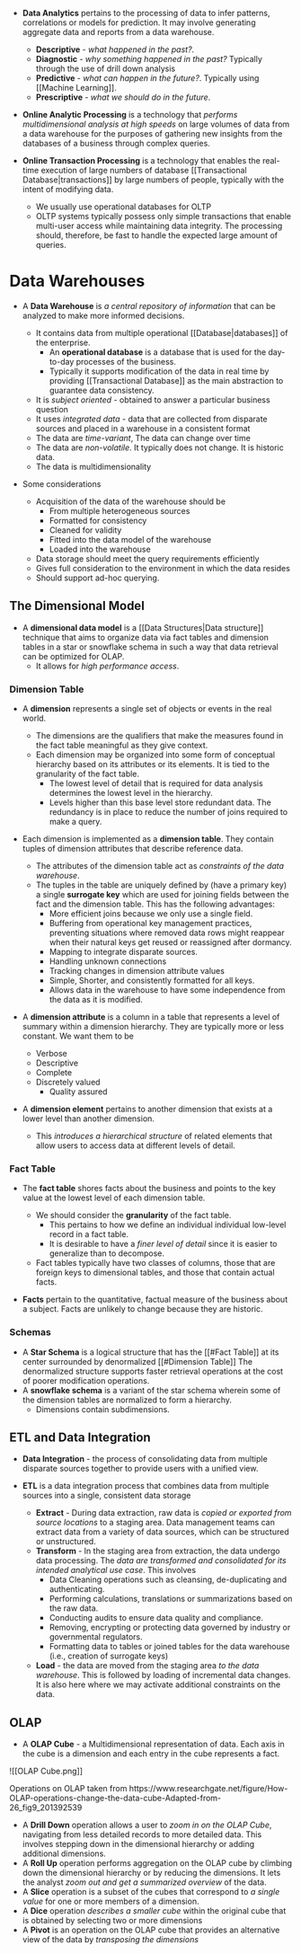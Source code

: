 * **Data Analytics** pertains to the processing of data to infer patterns, correlations or models for prediction. It may involve generating aggregate data and reports from a data warehouse.
	* **Descriptive** -  *what happened in the past?*. 
	* **Diagnostic** - *why something happened in the past?*  Typically through the use of drill down analysis
	* **Predictive** - *what can happen in the future?*. Typically using [[Machine Learning]].
	* **Prescriptive** - *what we should do in the future*. 

* **Online Analytic Processing** is a technology that *performs multidimensional analysis at high speeds* on large volumes of data from a data warehouse for the purposes of gathering new insights from the databases of a business through complex queries.

* **Online Transaction Processing** is a technology that enables the real-time execution of large numbers of database [[Transactional Database|transactions]] by large numbers of people, typically with the intent of modifying data.
	* We usually use operational databases for OLTP 
	* OLTP systems typically possess only simple transactions that enable multi-user  access while maintaining data integrity. The processing should, therefore, be fast to handle the expected large amount of queries.
# Data Warehouses 
* A **Data Warehouse** is *a central repository of information* that can be analyzed to make more informed decisions.  
	* It contains data from multiple operational [[Database|databases]] of the enterprise. 
		* An **operational database** is a database that is used for the day-to-day processes of the business. 
		* Typically it supports modification of the data in real time by providing [[Transactional Database]] as the main abstraction to guarantee data consistency. 
	* It is *subject oriented* - obtained to answer a particular business question
	* It uses *integrated data* - data that are collected from disparate sources and placed in a warehouse in a consistent format 
	* The data are *time-variant*, The data can change over time 
	* The data are *non-volatile*. It typically does not change. It is historic data.
	* The data is multidimensionality 

* Some considerations 
	* Acquisition of the data of the warehouse should be 
		* From multiple heterogeneous sources 
		* Formatted for consistency 
		* Cleaned for validity 
		* Fitted into the data model of the warehouse
		* Loaded into the warehouse 
	* Data storage should meet the query requirements efficiently 
	* Gives full consideration to the environment in which the data resides
	* Should support ad-hoc querying.

## The Dimensional Model 
* A **dimensional data model** is a [[Data Structures|Data structure]] technique that aims to organize data via fact tables and dimension tables in a star or snowflake schema in such a way that data retrieval can be optimized for OLAP.  
	* It allows for *high performance access*. 

### Dimension Table
* A **dimension** represents a single set of objects or events in the real world. 
	* The dimensions are the qualifiers that make the measures found in the fact table meaningful as they give context. 
	* Each dimension may be organized into some form of conceptual hierarchy based on its attributes or its elements. It is tied to the granularity of the fact table. 
		* The lowest level of detail that is required for data analysis determines the lowest level in the hierarchy.
		* Levels higher than this base level store redundant data. The redundancy is in place to reduce the number of joins required to make a query.

* Each dimension is implemented as a **dimension table**. They contain tuples of dimension attributes that describe reference data.  
	* The attributes of the dimension table act as *constraints of the data warehouse*. 
	* The tuples in the table are uniquely defined by (have a primary key) a single **surrogate key** which are used for joining fields between the fact and the dimension table.  This has the following advantages:
		*  More efficient joins because we only use a single field.
		* Buffering from operational key management practices, preventing situations where removed data rows might reappear when their natural keys get reused or reassigned after dormancy.
		* Mapping to integrate disparate sources.
		* Handling unknown connections
		* Tracking changes in dimension attribute values
		* Simple, Shorter, and consistently formatted for all keys.
		* Allows data in the  warehouse to have some independence from the data as it is modified.

* A **dimension attribute** is a column in a table that represents a level of summary within a dimension hierarchy. They are typically more or less constant. We want them to be 
	* Verbose 
	* Descriptive 
	* Complete 
	* Discretely valued 
		* Quality assured

* A **dimension element** pertains to another dimension that exists at a lower level than another dimension. 
	* This *introduces a hierarchical structure* of related elements that allow users to access data at different levels of detail.

### Fact Table 
* The **fact table** shores facts about the business and points to the key value at the lowest level of each dimension table. 
	* We should consider the **granularity** of the fact table. 
		* This pertains to how we define an individual individual low-level record in a fact table. 
		* It is desirable to have a *finer level of detail* since it is easier to generalize than to decompose.
	* Fact tables typically have two classes of columns, those that are foreign keys to dimensional tables, and those that contain actual facts. 

* **Facts** pertain to the quantitative, factual measure of the business about a subject. Facts are unlikely to change because they are historic.

### Schemas 
* A **Star Schema** is a logical structure that has the [[#Fact Table]] at its center surrounded by denormalized [[#Dimension Table]] The denormalized structure supports faster retrieval operations at the cost of poorer modification operations.
* A **snowflake schema** is a variant of the star schema wherein some of the dimension tables are normalized to form a hierarchy.
	* Dimensions contain subdimensions. 

## ETL  and Data Integration 
* **Data Integration** - the process of consolidating data from multiple disparate sources together to provide users with a unified view.

* **ETL** is a data integration process that combines data from multiple sources into a single, consistent data storage 
	* **Extract** - During data extraction, raw data is *copied or exported from source locations* to a staging area. Data management teams can extract data from a variety of data sources, which can be structured or unstructured.
	* **Transform** - In the staging area from extraction, the data undergo data processing. The *data are transformed and consolidated for its intended analytical use case*. This involves 
		* Data Cleaning operations such as cleansing, de-duplicating and authenticating.
		* Performing calculations, translations or summarizations based on the raw data. 
		* Conducting audits to ensure data quality and compliance.
		* Removing, encrypting or protecting data governed by industry or governmental regulators.
		* Formatting data to tables or joined tables for the data warehouse (i.e., creation of surrogate keys)
	* **Load** - the data are moved from the staging area *to the data warehouse*. This is followed by loading of incremental data changes. It is also here where we may activate additional constraints on the data. 

## OLAP 
* A **OLAP Cube** -  a Multidimensional representation of data. Each axis in the cube is a dimension and each entry in the cube represents a fact.

![[OLAP Cube.png]]
<figcaption> Operations on OLAP  taken from  https://www.researchgate.net/figure/How-OLAP-operations-change-the-data-cube-Adapted-from-26_fig9_201392539 </figcaption>

* A **Drill Down** operation allows a user to *zoom in on the OLAP Cube*, navigating from less detailed records to more detailed data. This involves stepping down in the dimensional hierarchy or adding additional dimensions.
* A **Roll Up** operation performs aggregation on the OLAP cube by climbing down the dimensional hierarchy or by reducing the dimensions. It lets the analyst *zoom out and get a summarized overview* of the data. 
* A **Slice** operation is a subset of the cubes that correspond to *a single value* for one or more members of a dimension.
* A **Dice** operation *describes a smaller cube* within the original cube that is obtained by selecting two or more dimensions 
* A **Pivot** is an operation on the OLAP cube that provides an alternative view of the data by *transposing the dimensions*